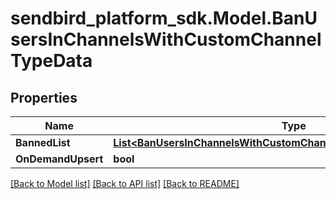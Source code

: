 
# sendbird_platform_sdk.Model.BanUsersInChannelsWithCustomChannelTypeData

## Properties

Name | Type | Description | Notes
------------ | ------------- | ------------- | -------------
**BannedList** | [**List&lt;BanUsersInChannelsWithCustomChannelTypeDataBannedListInner&gt;**](BanUsersInChannelsWithCustomChannelTypeDataBannedListInner.md) |  | 
**OnDemandUpsert** | **bool** |  | [optional] 

[[Back to Model list]](../README.md#documentation-for-models)
[[Back to API list]](../README.md#documentation-for-api-endpoints)
[[Back to README]](../README.md)

